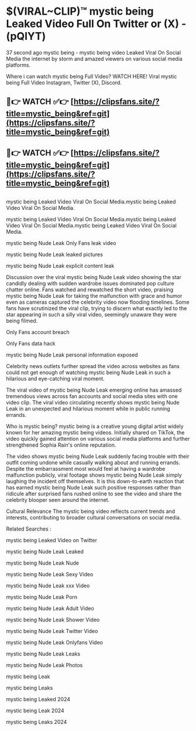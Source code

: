 # $(VIRAL~CLIP)™ mystic being Leaked Video Full On Twitter or (X) -(pQIYT)
37 second ago mystic being - mystic being video Leaked Viral On Social Media the internet by storm and amazed viewers on various social media platforms.

Where i can watch mystic being Full Video? WATCH HERE! Viral mystic being Full Video Instagram, Twitter (X), Discord.

## 🔴👉 WATCH ✅👉 [https://clipsfans.site/?title=mystic_being&ref=git](https://clipsfans.site/?title=mystic_being&ref=git)
## 🔴👉 WATCH ✅👉 [https://clipsfans.site/?title=mystic_being&ref=git](https://clipsfans.site/?title=mystic_being&ref=git)
##
mystic being Leaked Video Viral On Social Media.mystic being Leaked Video Viral On Social Media.

mystic being Leaked Video Viral On Social Media.mystic being Leaked Video Viral On Social Media.mystic being Leaked Video Viral On Social Media.

mystic being Nude Leak Only Fans leak video

mystic being Nude Leak leaked pictures

mystic being Nude Leak explicit content leak

Discussion over the viral mystic being Nude Leak video showing the star candidly dealing with sudden wardrobe issues dominated pop culture chatter online. Fans watched and rewatched the short video, praising mystic being Nude Leak for taking the malfunction with grace and humor even as cameras captured the celebrity video now flooding timelines. Some fans have scrutinized the viral clip, trying to discern what exactly led to the star appearing in such a silly viral video, seemingly unaware they were being filmed.


Only Fans account breach

Only Fans data hack

mystic being Nude Leak personal information exposed

Celebrity news outlets further spread the video across websites as fans could not get enough of watching mystic being Nude Leak in such a hilarious and eye-catching viral moment.


The viral video of mystic being Nude Leak emerging online has amassed tremendous views across fan accounts and social media sites with one video clip. The viral video circulating recently shows mystic being Nude Leak in an unexpected and hilarious moment while in public running errands.


Who is mystic being? mystic being is a creative young digital artist widely known for her amazing mystic being videos. Initially shared on TikTok, the video quickly gained attention on various social media platforms and further strengthened Sophia Rain's online reputation.

The video shows mystic being Nude Leak suddenly facing trouble with their outfit coming undone while casually walking about and running errands. Despite the embarrassment most would feel at having a wardrobe malfunction publicly, viral footage shows mystic being Nude Leak simply laughing the incident off themselves. It is this down-to-earth reaction that has earned mystic being Nude Leak such positive responses rather than ridicule after surprised fans rushed online to see the video and share the celebrity blooper seen around the internet.

Cultural Relevance The mystic being video reflects current trends and interests, contributing to broader cultural conversations on social media.

Related Searches :

mystic being Leaked Video on Twitter

mystic being Nude Leak Leaked

mystic being Nude Leak Nude

mystic being Nude Leak Sexy Video

mystic being Nude Leak xxx Video

mystic being Nude Leak Porn

mystic being Nude Leak Adult Video

mystic being Nude Leak Shower Video

mystic being Nude Leak Twitter Video

mystic being Nude Leak Onlyfans Video

mystic being Nude Leak Leaks

mystic being Nude Leak Photos

mystic being Leak

mystic being Leaks

mystic being Leaked 2024

mystic being Leak 2024

mystic being Leaks 2024
